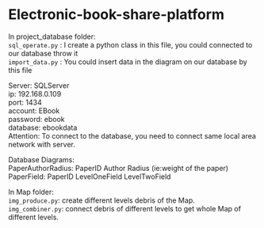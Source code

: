 # Electronic-book-share-platform

In project_database folder:<br>
`sql_operate.py` : I create a python class in this file, you could connected to our database throw it<br>
`import_data.py` : You could insert data in the diagram on our database by this file<br>

Server: SQLServer<br>
ip: 192.168.0.109<br>
port: 1434<br>
account: EBook<br>
password: ebook<br>
database: ebookdata<br>
Attention: To connect to the database, you need to connect same local area network with server.<br>

Database Diagrams:<br>
PaperAuthorRadius: PaperID   Author  Radius (ie:weight of the paper)<br>
PaperField: PaperID   LevelOneField  LevelTwoField<br>


In Map folder:<br>
`img_produce.py`: create different levels debris of the Map. <br>
`img_combiner.py`: connect debris of different levels to get whole Map of different levels.<br>